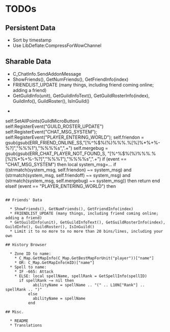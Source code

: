 # TODOs

## Persistent Data

  * Sort by timestamp
  * Use LibDeflate:CompressForWowChannel

## Sharable Data

  * C_ChatInfo.SendAddonMessage
  * ShowFriends(), GetNumFriends(), GetFriendInfo(index)
  * FRIENDLIST_UPDATE (many things, including friend coming online; adding a friend)
  * GetGuildInfo(unit), GetGuildInfoText(), GetGuildRosterInfo(index), GuildInfo(), GuildRoster(), IsInGuild()
  * ```
self:SetAllPoints(GuildMicroButton)
self:RegisterEvent("GUILD_ROSTER_UPDATE")
self:RegisterEvent("CHAT_MSG_SYSTEM");
self:RegisterEvent("PLAYER_ENTERING_WORLD");
self.friendon  = gsub(gsub(ERR_FRIEND_ONLINE_SS,"[%^%$%(%)%%%.%[%]%*%+%-%?]","%%%1"),"%%%%s",".+")
self.mergebug  = gsub(gsub(ERR_CHAT_PLAYER_NOT_FOUND_S, "[%^%$%(%)%%%.%[%]%*%+%-%?]","%%%1"),"%%%%s",".+")
if (event == "CHAT_MSG_SYSTEM") then
  local system_msg=...
  if ((strmatch(system_msg, self.friendon) ~= system_msg) and
      (strmatch(system_msg, self.friendoff) ~= system_msg) and
      (strmatch(system_msg, self.mergebug) ~= system_msg)) then
    return
  end
elseif (event == "PLAYER_ENTERING_WORLD") then
```

## Friends' Data

  * ShowFriends(), GetNumFriends(), GetFriendInfo(index)
  * FRIENDLIST_UPDATE (many things, including friend coming online; adding a friend)
  * GetGuildInfo(unit), GetGuildInfoText(), GetGuildRosterInfo(index), GuildInfo(), GuildRoster(), IsInGuild()
  * Limit it to no more to no more than 20 bins/lines, including your own

## History Browser

  * Zone ID to name:
    * C_Map.GetMapInfo(C_Map.GetBestMapForUnit("player"))["name"]
    * OR: C_Map.GetMapInfo(mID)["name"]
  * Spell to name:
    * IF -665: Attack
    * ELSE: local spellName, spellRank = GetSpellInfo(spellID)
      if spellRank ~= nil then
            abilityName = spellName .. "(" .. L10N["Rank"] .. spellRank .. ")"
          else
            abilityName = spellName
          end

## Misc.

  * README
  * Translations
